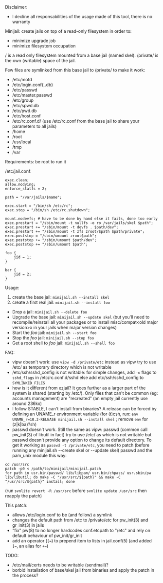 Disclaimer:
* I decline all responsabilities of the usage made of this tool, there is no warranty

Minijail: create jails on top of a read-only filesystem in order to:
* minimize upgrade job
* minimize filesystem occupation

/ is a read only filesystem mounted from a base jail (named skel).
/private/ is the own (writable) space of the jail.

Few files are symlinked from this base jail to /private/ to make it work:
* /etc/motd
* /etc/login.conf{,.db}
* /etc/passwd
* /etc/master.passwd
* /etc/group
* /etc/spwd.db
* /etc/pwd.db
* /etc/host.conf
* /etc/rc.conf.d/ (use /etc/rc.conf from the base jail to share your parameters to all jails)
* /home
* /root
* /usr/local
* /tmp
* /var

Requirements: be root to run it

/etc/jail.conf:
```
exec.clean;
allow.nodying;
enforce_statfs = 2;

path = "/var/jails/$name";

exec.start = "/bin/sh /etc/rc";
exec.stop = "/bin/sh /etc/rc.shutdown";

mount.nodevfs; # have to be done by hand else it fails, done too early
exec.prestart = "/sbin/mount -t nullfs -o ro /var/jails/skel $path";
exec.prestart += "/sbin/mount -t devfs . $path/dev";
exec.prestart += "/sbin/mount -t zfs zroot/$path $path/private";
exec.poststop = "/sbin/umount zroot$path";
exec.poststop += "/sbin/umount $path/dev";
exec.poststop += "/sbin/umount $path";

foo {
	jid = 1;
}

bar {
	jid = 2;
}
```

Usage:

1. create the base jail: `minijail.sh --install skel`
2. create a first real jail: `minijail.sh --install foo`

* Drop a jail: `minijail.sh --delete foo`
* Upgrade the base jail: `minijail.sh --update skel` (but you'll need to recompile/reinstall all your packages or to install misc/compat\<old major version>x in your jails when major version changes)
* Start the *foo* jail: `minijail.sh --start foo`
* Stop the *foo* jail: `minijail.sh --stop foo`
* Get a root shell to *foo* jail: `minijail.sh --shell foo`

FAQ:
* vipw doesn't work: use `vipw -d /private/etc` instead as vipw try to use /etc/ as temporary directory which is not writable
* /etc/ssh/sshd_config is not writable: for simple changes, add `-o` flags to `sshd_flags` in /etc/rc.conf.d/sshd else add etc/ssh/sshd_config to `SYMLINKED_FILES`
* how is it different from ezjail? It goes further as a larger part of the system is shared (starting by /etc/). Only files that can't be common (eg: accounts management) are "recreated" (an empty jail currently use around 236ko)
* I follow STABLE, I can't install from binaries? A release can be forced by defining an UNAME_r environment variable (for (t)csh, run: `env UNAME_r=10.3-RELEASE minijail.sh --install skel` ; remove `env` for (z|k|ba)?sh)
* passwd doesn't work. Still the same as vipw: passwd (common call pw_init(3) of libutil in fact) try to use /etc/ as which is not writable but passwd doesn't provide any option to change its default directory. To get it working as `passwd -t /private/etc`, you need to patch (before running any minijail.sh --create skel or --update skel) passwd and the pam_unix module this way:

```
cd /usr/src
patch -p0 < /path/to/minijail/minijail.patch
for path in usr.bin/passwd/ lib/libpam/ usr.bin/chpass/ usr.sbin/pw lib/libutil; do make -C "/usr/src/${path}" && make -C "/usr/src/${path}" install; done
```

(run `svnlite revert -R /usr/src` before `svnlite update /usr/src` then reapply the patch)

This patch:
* allows /etc/login.conf to be (and follow) a symlink
* changes the default path from /etc to /private/etc for pw_init(3) and gr_init(3) in jails
* "fix" pw(8) to no longer hardcodes conf.etcpath to "/etc" and rely on default behaviour of pw_init/gr_init
* add an operator (`[=`) to prepend item to lists in jail.conf(5) (and added `]=`, an alias for `+=`)

TODO:
* /etc/mail/certs needs to be writable (sendmail)?
* borbid installation of base/skel jail from binaries and apply the patch in the process?
